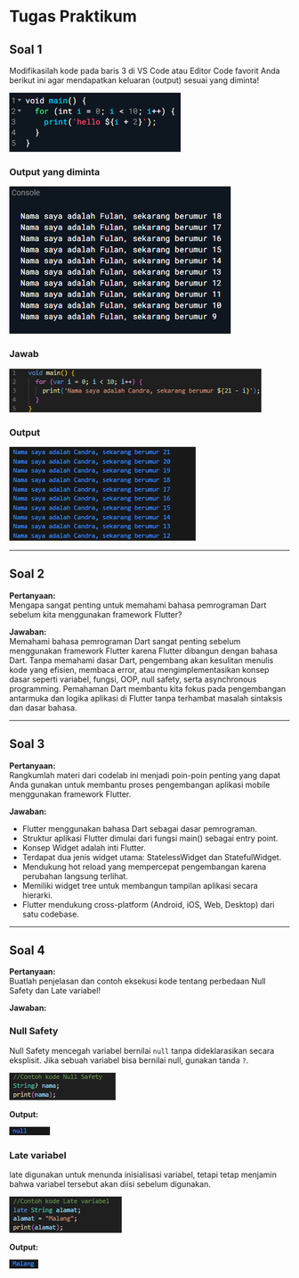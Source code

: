 # Tugas Praktikum

## Soal 1  
Modifikasilah kode pada baris 3 di VS Code atau Editor Code favorit Anda berikut ini agar mendapatkan keluaran (output) sesuai yang diminta!  

![Soal](img/1.png)  

### Output yang diminta  
![Output](img/2.png)  

### Jawab 
![Jawaban](img/3.png)  

### Output 
![OutputJawaban](img/4.png)  

---

## Soal 2  
**Pertanyaan:**  
Mengapa sangat penting untuk memahami bahasa pemrograman Dart sebelum kita menggunakan framework Flutter?  

**Jawaban:**  
Memahami bahasa pemrograman Dart sangat penting sebelum menggunakan framework Flutter karena Flutter dibangun dengan bahasa Dart. Tanpa memahami dasar Dart, pengembang akan kesulitan menulis kode yang efisien, membaca error, atau mengimplementasikan konsep dasar seperti variabel, fungsi, OOP, null safety, serta asynchronous programming. Pemahaman Dart membantu kita fokus pada pengembangan antarmuka dan logika aplikasi di Flutter tanpa terhambat masalah sintaksis dan dasar bahasa.  

---

## Soal 3  
**Pertanyaan:**  
Rangkumlah materi dari codelab ini menjadi poin-poin penting yang dapat Anda gunakan untuk membantu proses pengembangan aplikasi mobile menggunakan framework Flutter.  

**Jawaban:**  
- Flutter menggunakan bahasa Dart sebagai dasar pemrograman.  
- Struktur aplikasi Flutter dimulai dari fungsi main() sebagai entry point.  
- Konsep Widget adalah inti Flutter.  
- Terdapat dua jenis widget utama: StatelessWidget dan StatefulWidget.  
- Mendukung hot reload yang mempercepat pengembangan karena perubahan langsung terlihat.  
- Memiliki widget tree untuk membangun tampilan aplikasi secara hierarki.  
- Flutter mendukung cross-platform (Android, iOS, Web, Desktop) dari satu codebase.  

---

## Soal 4  
**Pertanyaan:**  
Buatlah penjelasan dan contoh eksekusi kode tentang perbedaan Null Safety dan Late variabel!  

**Jawaban:**  

### Null Safety  
Null Safety mencegah variabel bernilai `null` tanpa dideklarasikan secara eksplisit. Jika sebuah variabel bisa bernilai null, gunakan tanda `?`.  

![Jawaban](img/5.png)  

**Output:**  

![Output](img/7.png)  


### Late variabel
late digunakan untuk menunda inisialisasi variabel, tetapi tetap menjamin bahwa variabel tersebut akan diisi sebelum digunakan.

![Jawaban](img/6.png)  

**Output:**  

![Output](img/8.png)  




